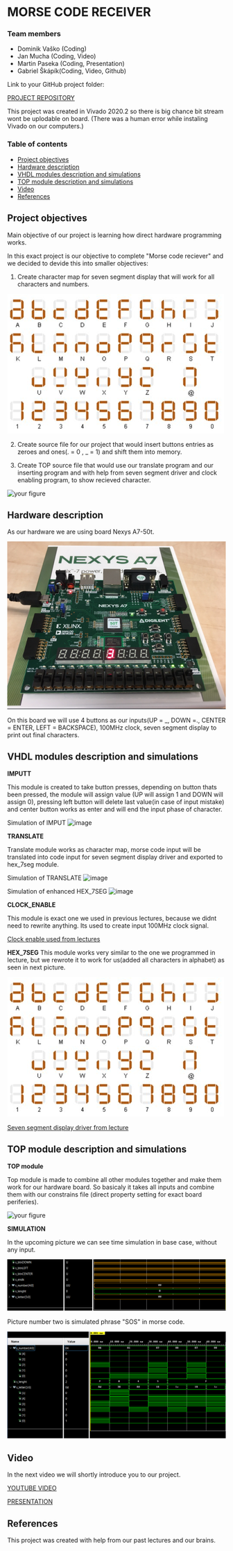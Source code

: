 # MORSE CODE RECEIVER

### Team members

* Dominik Vaško (Coding)
* Jan Mucha (Coding, Video)
* Martin Paseka (Coding, Presentation)
* Gabriel Škápík(Coding, Video, Github)

Link to your GitHub project folder:

   [PROJECT REPOSITORY](https://github.com/Hans22301/digital-electronics-1/tree/main/labs/project_morse_code_receiver)
   
   This project was created in Vivado 2020.2 so there is big chance bit stream wont be uplodable on board.
   (There was a human error while instaling Vivado on  our  computers.)


### Table of contents
* [Project objectives](#objectives)
* [Hardware description](#hardware)
* [VHDL modules description and simulations](#modules)
* [TOP module description and simulations](#top)
* [Video](#video)
* [References](#references)


<a name="objectives"></a>
## Project objectives

Main objective of our project is learning how direct hardware programming works.

In this exact project  is our objective to complete "Morse code reciever" and we decided to  devide this into smaller objectives:
1. Create character map for seven segment display that will work for all  characters and numbers.

![your figure](https://github.com/Hans22301/digital-electronics-1/blob/main/labs/project_morse_code_receiver/images/mapa_znaku.png)
	
2. Create source file for our project that would insert buttons entries as zeroes and ones(. = 0 , _ = 1) and shift them into memory.
	
3. Create TOP source file that would use our translate program and our inserting program and with help from seven segment driver and clock enabling program, to show recieved character.
	
![your figure](https://github.com/Hans22301/digital-electronics-1/blob/main/labs/project_morse_code_receiver/images/obrázek_2022-05-04_004706754.png)

<a name="hardware"></a>
## Hardware description

As our hardware we are using board Nexys A7-50t.

![your figure](https://github.com/Hans22301/digital-electronics-1/blob/main/labs/project_morse_code_receiver/images/deska_orig.png)

On this board we will use 4 buttons as our inputs(UP = _, DOWN =., CENTER = ENTER, LEFT = BACKSPACE), 100MHz clock, seven segment display to print out final characters.

<a name="modules"></a>
## VHDL modules description and simulations

**IMPUTT**

This module is created to take button presses, depending on button thats been pressed, the module will assign value (UP will assign 1 and DOWN will assign 0), pressing left button will delete last value(in case of input  mistake) and center button works as enter and will end the input phase of character.

Simulation of IMPUT
![image](https://user-images.githubusercontent.com/99410528/166611413-f080a8bb-5919-4b15-a466-ca046034df63.png)

**TRANSLATE**

Translate module works as character map, morse code input will be translated into code input for seven segment display driver and exported to hex_7seg module.

Simulation of TRANSLATE
![image](https://user-images.githubusercontent.com/99410528/166611459-8e13f3c0-be84-4792-8570-797bbd20b69e.png)

Simulation of enhanced HEX_7SEG
![image](https://user-images.githubusercontent.com/99410528/166611549-d46f2802-08c0-4116-b921-ef30450a4516.png)

**CLOCK_ENABLE**

This module is exact one we used in previous lectures, because we didnt need to rewrite anything. Its used to create input 100MHz clock signal.

[Clock enable used from lectures](https://github.com/ezSKAP/digital-electronics-1/blob/main/Labs/08-janevimuz/traffic/traffic.srcs/sources_1/new/clock_enable.vhd)

**HEX_7SEG**
This module works very similar to the one we programmed in lecture, but we rewrote it to work for us(added all characters in alphabet) as seen in next picture.

![your figure](https://github.com/Hans22301/digital-electronics-1/blob/main/labs/project_morse_code_receiver/images/mapa_znaku.png)

[Seven segment display driver from lecture](https://github.com/ezSKAP/digital-electronics-1/blob/main/Labs/04-segment/project_1/project_1.srcs/sources_1/new/hex_7seg.vhd)

<a name="top"></a>
## TOP module description and simulations

**TOP module**

Top module is made to combine all other modules together and make them work for our hardware board. So basicaly it takes all inputs and combine them  with our  constrains file (direct property setting for exact board periferies).

![your figure](https://github.com/Hans22301/digital-electronics-1/blob/main/labs/project_morse_code_receiver/images/obrázek_2022-05-04_004706754.png)

**SIMULATION**

In the upcoming picture we can see time simulation in base case, without any input.

![your figure](https://github.com/Hans22301/digital-electronics-1/blob/main/labs/project_morse_code_receiver/images/simulace.png)

Picture number two is simulated phrase "SOS" in morse code.

![your figure](https://github.com/Hans22301/digital-electronics-1/blob/main/labs/project_morse_code_receiver/images/sos_simulace.png)

<a name="video"></a>
## Video

In the next video we will shortly introduce you to our project.

[YOUTUBE VIDEO](https://www.youtube.com/watch?v=x1lLtcQBlRY&ab_channel=JanMucha)

[PRESENTATION](https://vutbr-my.sharepoint.com/:p:/g/personal/xmucha11_vutbr_cz/EfuMuLWZGjlKjdNw_ewh3QQBPMM-HOBnsedU1G0o26pXcA?e=4Flh2b)

<a name="references"></a>
## References

This project was created with help from our past lectures and our brains.

